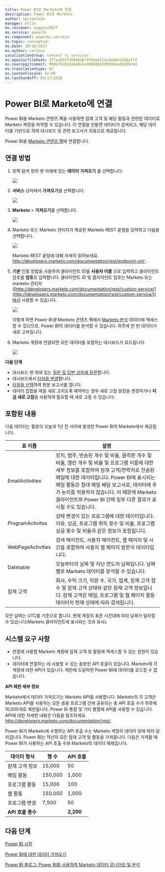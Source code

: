 ```yaml
---
title: Power BI로 Marketo에 연결
description: Power BI용 Marketo
author: SarinaJoan
manager: kfile
ms.reviewer: maggiesMSFT
ms.service: powerbi
ms.component: powerbi-service
ms.topic: conceptual
ms.date: 10/16/2017
ms.author: sarinas
LocalizationGroup: Connect to services
ms.openlocfilehash: 3f7ad953f36830db74fb8e611dc9a0641498affd
ms.sourcegitcommit: 998b79c0dd46d0e5439888b83999945ed1809c94
ms.translationtype: HT
ms.contentlocale: ko-KR
ms.lasthandoff: 05/17/2018
---
```

# <a name="connect-to-marketo-with-power-bi"></a>Power BI로 Marketo에 연결
Power BI용 Marketo 콘텐츠 팩을 사용하면 잠재 고객 및 해당 활동과 관련된 데이터로 Marketo 계정을 파악할 수 있습니다. 이 연결을 만들면 데이터가 검색되고, 해당 데이터를 기반으로 하여 대시보드 및 관련 보고서가 자동으로 제공됩니다.

Power BI용 [Marketo 콘텐츠 팩](https://app.powerbi.com/getdata/services/marketo)에 연결합니다.

## <a name="how-to-connect"></a>연결 방법
1. 왼쪽 탐색 창의 맨 아래에 있는 **데이터 가져오기** 를 선택합니다.
   
   ![](media/service-connect-to-marketo/pbi_getdata.png)
2. **서비스** 상자에서 **가져오기**를 선택합니다.
   
   ![](media/service-connect-to-marketo/pbi_getservices.png) 
3. **Marketo** \> **가져오기**를 선택합니다.
   
   ![](media/service-connect-to-marketo/marketo.png)
4. Marketo 또는 Marketo 관리자가 제공한 Marketo REST 끝점을 입력하고 다음을 선택합니다.
   
   ![](media/service-connect-to-marketo/pbi_marketoconnect.png)
   
   Marketo REST 끝점에 대해 자세히 읽어보세요. [http://developers.marketo.com/documentation/rest/endpoint-url/ ](http://developers.marketo.com/documentation/rest/endpoint-url/).
5. **기본** 인증 방법을 사용하여 클라이언트 ID를 **사용자 이름** 으로 입력하고 클라이언트 암호를 **암호**로 입력합니다. 클라이언트 ID 및 클라이언트 암호는 Marketo 또는 marketo 관리자([http://developers.marketo.com/documentation/rest/custom-service/](http://developers.marketo.com/documentation/rest/custom-service/))에서 사용할 수 있습니다. 
   
   ![](media/service-connect-to-marketo/pbi_marketosignin.png)
   
   이렇게 하면 *Power BI용 Marketo* 콘텐츠 팩에서 [Marketo 분석](https://powerbi.microsoft.com/integrations/marketo) 데이터에 액세스할 수 있으므로, Power BI의 데이터를 분석할 수 있습니다. 하루에 한 번 데이터가 새로 고쳐집니다.
6. Marketo 계정에 연결되면 모든 데이터를 포함하는 대시보드가 로드됩니다.
   
   ![](media/service-connect-to-marketo/pbi_marketodash.png)

**다음 단계**

* 대시보드 맨 위에 있는 [질문 및 답변 상자에 질문](power-bi-q-and-a.md)합니다.
* 대시보드에서 [타일을 변경](service-dashboard-edit-tile.md)합니다.
* [타일을 선택](service-dashboard-tiles.md)하여 원본 보고서를 엽니다.
* 데이터 집합을 매일 새로 고치도록 예약하는 경우 새로 고침 일정을 변경하거나 **지금 새로 고침**을 사용하여 필요할 때 새로 고칠 수 있습니다.

## <a name="whats-included"></a>포함된 내용
다음 데이터는 활동이 오늘과 1년 전 사이에 발생한 Power BI의 Marketo에서 제공됩니다.

| 표 이름 | 설명 |
| --- | --- |
| EmailActivities |장치, 범주, 반송된 개수 및 비율, 클릭한 개수 및 비율, 열린 개수 및 비율 및 프로그램 이름에 대한 세부 정보를 포함하여 잠재 고객/연락처로 전송된 메일에 대한 데이터입니다. Power BI에 표시되는 메일 활동은 절대 메일 배달 보고서로, 데이터에 추가 논리를 적용하지 않습니다. 이 때문에 Marketo 클라이언트와 Power BI 간에 일부 다른 결과가 표시될 수도 있습니다. |
| ProgramActivites |상태 변경이 있는 프로그램에 대한 데이터입니다. 이유, 성공, 프로그램 취득 횟수 및 비율, 프로그램 성공 횟수 및 비율과 같은 정보가 포함됩니다. |
| WebPageActivities |검색 에이전트, 사용자 에이전트, 웹 페이지 및 시간을 포함하여 사용자 웹 페이지 방문의 데이터입니다. |
| Datetable |오늘부터의 날짜 및 지난 연도의 날짜입니다.  날짜별로 Marketo 데이터를 분석할 수 있습니다. |
| 잠재 고객 |회사, 수익 크기, 직원 수, 국가, 업계, 잠재 고객 점수 및 잠재 고객 상태와 같은 잠재 고객 정보입니다. 잠재 고객은 메일, 프로그램 및 웹 페이지 활동 데이터의 현재 상태에 따라 검색됩니다. |

모든 날짜는 UTC를 기준으로 합니다. 현재 계정의 표준 시간대에 따라 날짜가 달라질 수 있습니다(Marketo 클라이언트에 표시되는 것과 유사).

## <a name="system-requirements"></a>시스템 요구 사항
* 연결에 사용할 Marketo 계정에 잠재 고객 및 활동에 액세스할 수 있는 권한이 있습니다.
* 데이터에 연결하는 데 사용할 수 있는 충분한 API 호출이 있습니다.  Marketo에 각 계정에 대한 API가 있습니다.  제한에 도달하면 Power BI에 데이터를 로드할 수 없습니다. 

**API 제한 세부 정보**

Marketo에서 데이터 가져오기는 Marketo API를 사용합니다. Marketo의 각 고객은 Marketo API를 사용하는 모든 응용 프로그램 간에 공유되는 총 API 호출 수가 하루에 10,000개로 제한됩니다. Power BI 통합 및 기타 통합에 API를 사용할 수 있습니다. API에 대한 자세한 내용은 다음을 참조하세요. <http://developers.marketo.com/documentation/rest/>.

Power BI가 Marketo에 수행하는 API 호출 수는 Marketo 계정의 데이터 양에 따라 달라집니다. Power BI는 작년의 모든 잠재 고객 및 활동을 가져옵니다. 다음은 가져올 때 Power BI가 사용하는 API 호출 수와 Marketo의 데이터 예제입니다.  

| 데이터 형식 | 행 수 | API 호출 |
| --- | --- | --- |
| 잠재 고객 정보 |15,000 |50 |
| 메일 활동 |150,000 |1,000 |
| 프로그램 활동 |15,000 |100 |
| 웹 활동 |150,000 |1,000 |
| 프로그램 변경 |7,500 |50 |
| **API 호출 총수** | |**2,200** |

## <a name="next-steps"></a>다음 단계
[Power BI 시작](service-get-started.md)

[Power BI에 대한 데이터 가져오기](service-get-data.md)

[Power BI 블로그: Power BI를 사용하여 Marketo 데이터 모니터링 및 분석](http://blogs.msdn.com/b/powerbi/archive/2015/03/19/monitor-and-analyze-your-marketo-data-with-power-bi.aspx)

